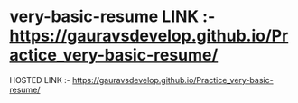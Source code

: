 # very-basic-resume LINK :-https://gauravsdevelop.github.io/Practice_very-basic-resume/

HOSTED LINK :- https://gauravsdevelop.github.io/Practice_very-basic-resume/